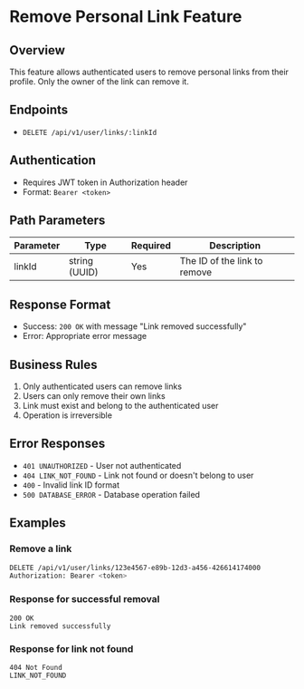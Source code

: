 # Remove Personal Link Feature

## Overview
This feature allows authenticated users to remove personal links from their profile. Only the owner of the link can remove it.

## Endpoints
- `DELETE /api/v1/user/links/:linkId`

## Authentication
- Requires JWT token in Authorization header
- Format: `Bearer <token>`

## Path Parameters
| Parameter | Type | Required | Description |
|-----------|------|----------|-------------|
| linkId | string (UUID) | Yes | The ID of the link to remove |

## Response Format
- Success: `200 OK` with message "Link removed successfully"
- Error: Appropriate error message

## Business Rules
1. Only authenticated users can remove links
2. Users can only remove their own links
3. Link must exist and belong to the authenticated user
4. Operation is irreversible

## Error Responses
- `401 UNAUTHORIZED` - User not authenticated
- `404 LINK_NOT_FOUND` - Link not found or doesn't belong to user
- `400` - Invalid link ID format
- `500 DATABASE_ERROR` - Database operation failed

## Examples

### Remove a link
```bash
DELETE /api/v1/user/links/123e4567-e89b-12d3-a456-426614174000
Authorization: Bearer <token>
```

### Response for successful removal
```
200 OK
Link removed successfully
```

### Response for link not found
```
404 Not Found
LINK_NOT_FOUND
```
